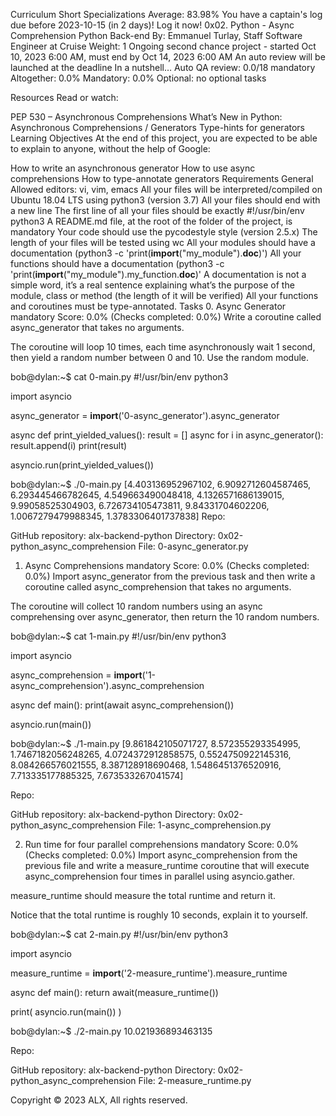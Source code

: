 
Curriculum
Short Specializations
Average: 83.98%
You have a captain's log due before 2023-10-15 (in 2 days)! Log it now!
0x02. Python - Async Comprehension
Python
Back-end
 By: Emmanuel Turlay, Staff Software Engineer at Cruise
 Weight: 1
 Ongoing second chance project - started Oct 10, 2023 6:00 AM, must end by Oct 14, 2023 6:00 AM
 An auto review will be launched at the deadline
In a nutshell…
Auto QA review: 0.0/18 mandatory
Altogether:  0.0%
Mandatory: 0.0%
Optional: no optional tasks


Resources
Read or watch:

PEP 530 – Asynchronous Comprehensions
What’s New in Python: Asynchronous Comprehensions / Generators
Type-hints for generators
Learning Objectives
At the end of this project, you are expected to be able to explain to anyone, without the help of Google:

How to write an asynchronous generator
How to use async comprehensions
How to type-annotate generators
Requirements
General
Allowed editors: vi, vim, emacs
All your files will be interpreted/compiled on Ubuntu 18.04 LTS using python3 (version 3.7)
All your files should end with a new line
The first line of all your files should be exactly #!/usr/bin/env python3
A README.md file, at the root of the folder of the project, is mandatory
Your code should use the pycodestyle style (version 2.5.x)
The length of your files will be tested using wc
All your modules should have a documentation (python3 -c 'print(__import__("my_module").__doc__)')
All your functions should have a documentation (python3 -c 'print(__import__("my_module").my_function.__doc__)'
A documentation is not a simple word, it’s a real sentence explaining what’s the purpose of the module, class or method (the length of it will be verified)
All your functions and coroutines must be type-annotated.
Tasks
0. Async Generator
mandatory
Score: 0.0% (Checks completed: 0.0%)
Write a coroutine called async_generator that takes no arguments.

The coroutine will loop 10 times, each time asynchronously wait 1 second, then yield a random number between 0 and 10. Use the random module.

bob@dylan:~$ cat 0-main.py
#!/usr/bin/env python3

import asyncio

async_generator = __import__('0-async_generator').async_generator

async def print_yielded_values():
    result = []
    async for i in async_generator():
        result.append(i)
    print(result)

asyncio.run(print_yielded_values())

bob@dylan:~$ ./0-main.py
[4.403136952967102, 6.9092712604587465, 6.293445466782645, 4.549663490048418, 4.1326571686139015, 9.99058525304903, 6.726734105473811, 9.84331704602206, 1.0067279479988345, 1.3783306401737838]
Repo:

GitHub repository: alx-backend-python
Directory: 0x02-python_async_comprehension
File: 0-async_generator.py
    
1. Async Comprehensions
mandatory
Score: 0.0% (Checks completed: 0.0%)
Import async_generator from the previous task and then write a coroutine called async_comprehension that takes no arguments.

The coroutine will collect 10 random numbers using an async comprehensing over async_generator, then return the 10 random numbers.

bob@dylan:~$ cat 1-main.py
#!/usr/bin/env python3

import asyncio

async_comprehension = __import__('1-async_comprehension').async_comprehension


async def main():
    print(await async_comprehension())

asyncio.run(main())

bob@dylan:~$ ./1-main.py
[9.861842105071727, 8.572355293354995, 1.7467182056248265, 4.0724372912858575, 0.5524750922145316, 8.084266576021555, 8.387128918690468, 1.5486451376520916, 7.713335177885325, 7.673533267041574]

Repo:

GitHub repository: alx-backend-python
Directory: 0x02-python_async_comprehension
File: 1-async_comprehension.py
    
2. Run time for four parallel comprehensions
mandatory
Score: 0.0% (Checks completed: 0.0%)
Import async_comprehension from the previous file and write a measure_runtime coroutine that will execute async_comprehension four times in parallel using asyncio.gather.

measure_runtime should measure the total runtime and return it.

Notice that the total runtime is roughly 10 seconds, explain it to yourself.

bob@dylan:~$ cat 2-main.py
#!/usr/bin/env python3

import asyncio


measure_runtime = __import__('2-measure_runtime').measure_runtime


async def main():
    return await(measure_runtime())

print(
    asyncio.run(main())
)

bob@dylan:~$ ./2-main.py
10.021936893463135

Repo:

GitHub repository: alx-backend-python
Directory: 0x02-python_async_comprehension
File: 2-measure_runtime.py
    
Copyright © 2023 ALX, All rights reserved.

